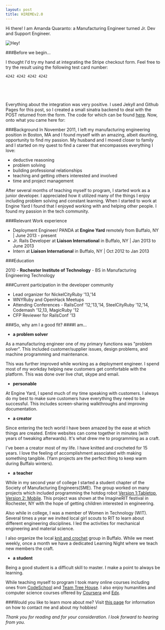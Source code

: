 ```yaml
---
layout: post
title: HIREMEv2.0
---
```


Hi there! I am Amanda Quaranto: a Manufacturing Engineer turned Jr. Dev and Support Engineer.

![Hey!](http://howstuffworks.files.wordpress.com/2011/08/panda4.jpg)

###Before we begin...

I thought I'd try my hand at integrating the Stripe checkout form. Feel free to try the result using the following test card number:

	4242 4242 4242 4242


<br /><form action="http://young-ravine-2763.herokuapp.com/charge" method="post" style="text-align:center">
    <script
        src="https://checkout.stripe.com/checkout.js" class="stripe-button"
        data-key="pk_test_REiRXJkBrkRnp8Nn7YdHN7cb" 
        data-amount="0099"
        data-name="HIREMEv2.0"
        data-description="Blog Post : $0.99"
        data-image="https://fbcdn-sphotos-h-a.akamaihd.net/hphotos-ak-xpf1/t31.0-8/10285142_10100871048204455_9142044647718762879_o.jpg"
        data-allow-remember-me="false">
      </script>
</form>	
<br />

 Everything about the integration was very positive. I used Jekyll and Github Pages for this post, so I created a small sinatra backend to deal with the POST returned from the form. The code for which can be found [here](https://github.com/aquaranto/stripe_integration). Now, onto what you came here for:

###Background
In November 2011, I left my manufacturing engineering position in Boston, MA and I found myself with an amazing, albeit daunting, opportunity to find my passion. My husband and I moved closer to family and I started on my quest to find a career that encompasses everything I love:

* deductive reasoning
* problem solving
* building professional relationships
* teaching and getting others interested and involved  
* time and project management

After several months of teaching myself to program, I started work as a junior developer. I appreciated how it utilized many of the things I enjoy including problem solving and constant learning. When I started to work at Engine Yard I found that I enjoyed working with and helping other people. I found my passion in the tech community.

###Relevant Work experience

* Deployment Engineer/ PANDA at **Engine Yard** remotely from Buffalo, NY | June 2013 - present
* Jr. Rails Developer at **Liaison International** in Buffalo, NY | Jan 2013 to June 2013
* Intern at **Liaison International** in Buffalo, NY | Oct 2012 to Jan 2013

###Education

2010 - **Rochester Institute of Technology** - BS in Manufacturing Engineering Technology 

###Current participation in the developer community

* Lead organizer for NickelCityRuby '13,'14
* WNYRuby and OpenHack Meetups
* Attending Conferences - RailsConf '12,'13,'14, SteelCityRuby '12,'14, Codemash '12,13, MagicRuby '12
* CFP Reviewer for RailsConf '13

###So, why am I a good fit?
####I am...

* **a problem solver**

As a manufacturing engineer one of my primary functions was "problem solver". This included customer/supplier issues, design problems, and machine programming and maintenance.

This was further improved while working as a deployment engineer. I spend most of my workday helping new customers get comfortable with the platform. This was done over live chat, skype and email.

* **personable**

At Engine Yard, I spend much of my time speaking with customers. I always do my best to make sure customers have everything they need to be successful. This includes screen-sharing walkthroughs and improving documentation.

* **a creator** 

Since entering the tech world I have been amazed by the ease at which things are created. Entire websites can come together in minutes (with years of tweaking afterwards). It's what drew me to programming as a craft. 

I've been a creator most of my life. I have knitted and crocheted for 15 years. I love the feeling of accomplishment associated with making something tangible. (Yarn projects are the perfect thing to keep warm during Buffalo winters).

* **a teacher**

While in my second year of college I started a student chapter of the Society of Manufacturing Engineers(SME).  The group worked on many projects which included programming the hotdog robot [Version 1:Tabletop](http://www.youtube.com/watch?v=enmuwG5rOGA), [Version 2: Mobile](http://www.youtube.com/watch?v=6LXdhUK-wXk). This project was shown at the ImagineRIT festival in Rochester, NY with the hope of getting children interested in engineering.

Also while in college, I was a member of Women in Technology (WIT). Several times a year we invited local girl scouts to RIT to learn about different engineering disciplines. I led the activities for mechanical engineering and material science.

I also organize the local [knit and crochet](www.meetup.com/Buffalo-Knit-and-Crochet) group in Buffalo. While we meet weekly, once a month we have a dedicated Learning Night where we teach new members the craft.

* **a student**

Being a good student is a difficult skill to master. I make a point to always be learning. 

While teaching myself to program I took many online courses including ones from [CodeSchool](https://www.codeschool.com/) and [Team Tree House](http://teamtreehouse.com/). I also enjoy humanities and computer science courses offered by [Coursera](https://www.coursera.org/) and [Edx](https://www.edx.org/).

###Would you like to learn more about me? 
Visit [this page](http://aquaranto.github.io/about.html) for information on how to contact me and about my hobbies!


*Thank you for reading and for your consideration. I look forward to hearing from you.*